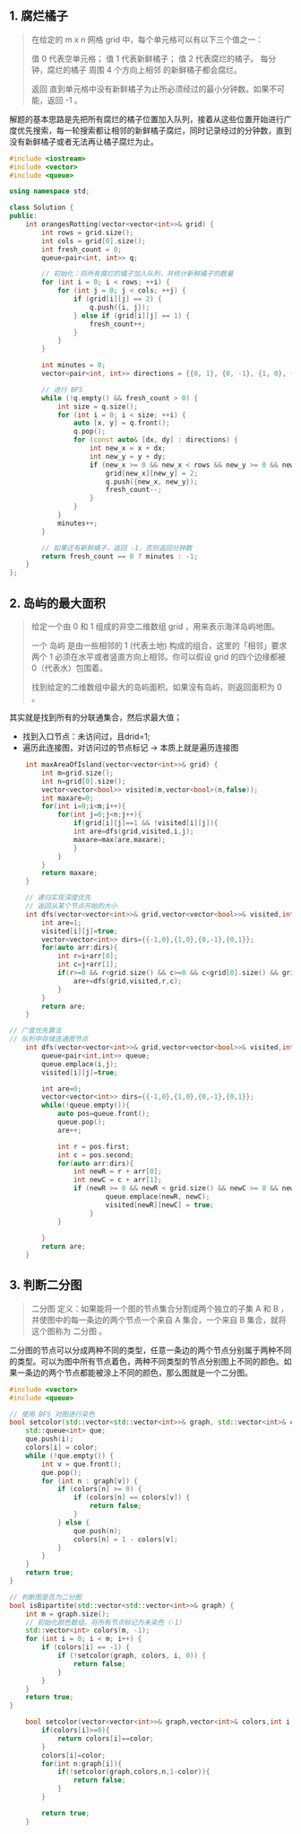 ## 1. 腐烂橘子
> 在给定的 m x n 网格 grid 中，每个单元格可以有以下三个值之一：
> 
> 值 0 代表空单元格；
> 值 1 代表新鲜橘子；
> 值 2 代表腐烂的橘子。
> 每分钟，腐烂的橘子 周围 4 个方向上相邻 的新鲜橘子都会腐烂。
> 
> 返回 直到单元格中没有新鲜橘子为止所必须经过的最小分钟数。如果不可能，返回 -1 。

解题的基本思路是先把所有腐烂的橘子位置加入队列，接着从这些位置开始进行广度优先搜索，每一轮搜索都让相邻的新鲜橘子腐烂，同时记录经过的分钟数，直到没有新鲜橘子或者无法再让橘子腐烂为止。

```cpp
#include <iostream>
#include <vector>
#include <queue>

using namespace std;

class Solution {
public:
    int orangesRotting(vector<vector<int>>& grid) {
        int rows = grid.size();
        int cols = grid[0].size();
        int fresh_count = 0;
        queue<pair<int, int>> q;

        // 初始化：将所有腐烂的橘子加入队列，并统计新鲜橘子的数量
        for (int i = 0; i < rows; ++i) {
            for (int j = 0; j < cols; ++j) {
                if (grid[i][j] == 2) {
                    q.push({i, j});
                } else if (grid[i][j] == 1) {
                    fresh_count++;
                }
            }
        }

        int minutes = 0;
        vector<pair<int, int>> directions = {{0, 1}, {0, -1}, {1, 0}, {-1, 0}};

        // 进行 BFS
        while (!q.empty() && fresh_count > 0) {
            int size = q.size();
            for (int i = 0; i < size; ++i) {
                auto [x, y] = q.front();
                q.pop();
                for (const auto& [dx, dy] : directions) {
                    int new_x = x + dx;
                    int new_y = y + dy;
                    if (new_x >= 0 && new_x < rows && new_y >= 0 && new_y < cols && grid[new_x][new_y] == 1) {
                        grid[new_x][new_y] = 2;
                        q.push({new_x, new_y});
                        fresh_count--;
                    }
                }
            }
            minutes++;
        }

        // 如果还有新鲜橘子，返回 -1，否则返回分钟数
        return fresh_count == 0 ? minutes : -1;
    }
};

```

## 2. 岛屿的最大面积

> 给定一个由 0 和 1 组成的非空二维数组 grid ，用来表示海洋岛屿地图。
> 
> 一个 岛屿 是由一些相邻的 1 (代表土地) 构成的组合，这里的「相邻」要求两个 1 必须在水平或者竖直方向上相邻。你可以假设 grid 的四个边缘都被 0（代表水）包围着。
> 
> 找到给定的二维数组中最大的岛屿面积。如果没有岛屿，则返回面积为 0 。

其实就是找到所有的分联通集合，然后求最大值；
+ 找到入口节点：未访问过，且drid=1;
+ 遍历此连接图，对访问过的节点标记 -> 本质上就是遍历连接图

```cpp
    int maxAreaOfIsland(vector<vector<int>>& grid) {
        int m=grid.size();
        int n=grid[0].size();
        vector<vector<bool>> visited(m,vector<bool>(n,false));
        int maxare=0;
        for(int i=0;i<m;i++){
            for(int j=0;j<n;j++){
                if(grid[i][j]==1 && !visited[i][j]){
                int are=dfs(grid,visited,i,j);
                maxare=max(are,maxare);
                }
            }
        }
        return maxare;
    }
```

```cpp
    // 递归实现深度优先
    // 返回从某个节点开始的大小
    int dfs(vector<vector<int>>& grid,vector<vector<bool>>& visited,int i,int j){
        int are=1;
        visited[i][j]=true;
        vector<vector<int>> dirs={{-1,0},{1,0},{0,-1},{0,1}};
        for(auto arr:dirs){
            int r=i+arr[0];
            int c=j+arr[1];
            if(r>=0 && r<grid.size() && c>=0 && c<grid[0].size() && grid[r][c]==1 && !visited[r][c]){
                are+=dfs(grid,visited,r,c);
            }
        }
        return are;
    }
```

```cpp
// 广度优先算法
// 队列中存储连通图节点
    int dfs(vector<vector<int>>& grid,vector<vector<bool>>& visited,int i,int j){
        queue<pair<int,int>> queue;
        queue.emplace(i,j);
        visited[i][j]=true;

        int are=0;
        vector<vector<int>> dirs={{-1,0},{1,0},{0,-1},{0,1}};
        while(!queue.empty()){
            auto pos=queue.front();
            queue.pop();
            are++;

            int r = pos.first;
            int c = pos.second;
            for(auto arr:dirs){
                int newR = r + arr[0];
                int newC = c + arr[1];
                if (newR >= 0 && newR < grid.size() && newC >= 0 && newC < grid[0].size() && grid[newR][newC] == 1 && !visited[newR][newC]) {
                        queue.emplace(newR, newC);
                        visited[newR][newC] = true;
                    }
            }
            
        }
        return are;
    }
```

## 3. 判断二分图

> 二分图 定义：如果能将一个图的节点集合分割成两个独立的子集 A 和 B ，并使图中的每一条边的两个节点一个来自 A 集合，一个来自 B 集合，就将这个图称为 二分图 。

二分图的节点可以分成两种不同的类型，任意一条边的两个节点分别属于两种不同的类型。可以为图中所有节点着色，两种不同类型的节点分别图上不同的颜色。如果一条边的两个节点都能被涂上不同的颜色，那么图就是一个二分图。


```cpp
#include <vector>
#include <queue>

// 使用 BFS 对图进行染色
bool setcolor(std::vector<std::vector<int>>& graph, std::vector<int>& colors, int i, int color) {
    std::queue<int> que;
    que.push(i);
    colors[i] = color;
    while (!que.empty()) {
        int v = que.front();
        que.pop();
        for (int n : graph[v]) {
            if (colors[n] >= 0) {
                if (colors[n] == colors[v]) {
                    return false;
                }
            } else {
                que.push(n);
                colors[n] = 1 - colors[v];
            }
        }
    }
    return true;
}

// 判断图是否为二分图
bool isBipartite(std::vector<std::vector<int>>& graph) {
    int m = graph.size();
    // 初始化颜色数组，将所有节点标记为未染色（-1）
    std::vector<int> colors(m, -1);
    for (int i = 0; i < m; i++) {
        if (colors[i] == -1) {
            if (!setcolor(graph, colors, i, 0)) {
                return false;
            }
        }
    }
    return true;
}
```

```cpp
    bool setcolor(vector<vector<int>>& graph,vector<int>& colors,int i,int color){
        if(colors[i]>=0){
            return colors[i]==color;
        }
        colors[i]=color;
        for(int n:graph[i]){
            if(!setcolor(graph,colors,n,1-color)){
                return false;
            }
        }

        return true;
    }
```





